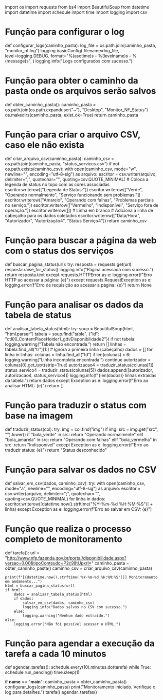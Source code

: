 import os
import requests
from bs4 import BeautifulSoup
from datetime import datetime
import schedule
import time
import logging
import csv

# Função para configurar o log
def configurar_logs(caminho_pasta):
    log_file = os.path.join(caminho_pasta, "monitor_nf.log")
    logging.basicConfig(
        filename=log_file,
        level=logging.DEBUG,
        format="%(asctime)s - %(levelname)s - %(message)s",
    )
    logging.info("Logs configurados com sucesso.")

# Função para obter o caminho da pasta onde os arquivos serão salvos
def obter_caminho_pasta():
    caminho_pasta = os.path.join(os.path.expanduser("~"), "Desktop", "Monitor_NF_Status")
    os.makedirs(caminho_pasta, exist_ok=True)
    return caminho_pasta

# Função para criar o arquivo CSV, caso ele não exista
def criar_arquivo_csv(caminho_pasta):
    caminho_csv = os.path.join(caminho_pasta, "status_servicos.csv")
    if not os.path.exists(caminho_csv):
        with open(caminho_csv, mode="w", newline="", encoding="utf-8-sig") as arquivo:
            escritor = csv.writer(arquivo, delimiter=";", quotechar='"', quoting=csv.QUOTE_MINIMAL)
            # Coloca a legenda de status no topo com as cores associadas
            escritor.writerow(["Legenda de Status:"])
            escritor.writerow(["Verde", "Operando normalmente", "Serviço funcionando sem problemas."])
            escritor.writerow(["Amarelo", "Operando com falhas", "Problemas parciais no serviço."])
            escritor.writerow(["Vermelho", "Indisponível", "Serviço fora de operação."])
            escritor.writerow([])  # Linha em branco
            # Adiciona a linha de cabeçalho para os dados coletados
            escritor.writerow(["Data/Hora", "Autorizador", "Autorização4", "Status Serviço4"])
    return caminho_csv

# Função para buscar a página da web com o status dos serviços
def buscar_pagina_status(url):
    try:
        resposta = requests.get(url)
        resposta.raise_for_status()
        logging.info("Página acessada com sucesso.")
        return resposta.text
    except requests.HTTPError as e:
        logging.error(f"Erro HTTP ao acessar a página: {e}")
    except requests.RequestException as e:
        logging.error(f"Erro de requisição ao acessar a página: {e}")
    return None

# Função para analisar os dados da tabela de status
def analisar_tabela_status(html):
    try:
        soup = BeautifulSoup(html, "html.parser")
        tabela = soup.find("table", {"id": "ctl00_ContentPlaceHolder1_gdvDisponibilidade2"})
        if not tabela:
            logging.warning("Tabela não encontrada.")
            return []
        linhas = tabela.find_all("tr")[1:]  # Ignora a primeira linha (cabeçalho)
        dados = []
        for linha in linhas:
            colunas = linha.find_all("td")
            if len(colunas) < 6:
                logging.warning("Linha incompleta encontrada.")
                continue
            autorizador = colunas[0].get_text(strip=True)
            autorizacao4 = traduzir_status(colunas[1])
            status_servico4 = traduzir_status(colunas[5])
            dados.append([autorizador, autorizacao4, status_servico4])
        logging.info(f"{len(dados)} linhas extraídas da tabela.")
        return dados
    except Exception as e:
        logging.error(f"Erro ao analisar HTML: {e}")
        return []

# Função para traduzir o status com base na imagem
def traduzir_status(col):
    try:
        img = col.find("img")
        if img:
            src = img.get("src", "").lower()
            if "bola_verde" in src:
                return "Operando normalmente"
            elif "bola_amarela" in src:
                return "Operando com falhas"
            elif "bola_vermelha" in src:
                return "Indisponível"
    except Exception as e:
        logging.error(f"Erro ao traduzir status: {e}")
    return "Status desconhecido"

# Função para salvar os dados no CSV
def salvar_em_csv(dados, caminho_csv):
    try:
        with open(caminho_csv, mode="a", newline="", encoding="utf-8-sig") as arquivo:
            escritor = csv.writer(arquivo, delimiter=";", quotechar='"', quoting=csv.QUOTE_MINIMAL)
            for linha in dados:
                escritor.writerow([datetime.now().strftime("%Y-%m-%d %H:%M:%S")] + linha)
    except Exception as e:
        logging.error(f"Erro ao salvar em CSV: {e}")

# Função que realiza o processo completo de monitoramento
def tarefa():
    url = "http://www.nfe.fazenda.gov.br/portal/disponibilidade.aspx?versao=0.00&tipoConteudo=P2c98tUpxrI="
    caminho_pasta = obter_caminho_pasta()
    caminho_csv = criar_arquivo_csv(caminho_pasta)
    
    print(f"[{datetime.now().strftime('%Y-%m-%d %H:%M:%S')}] Monitoramento em andamento...")
    html = buscar_pagina_status(url)
    if html:
        dados = analisar_tabela_status(html)
        if dados:
            salvar_em_csv(dados, caminho_csv)
            logging.info("Dados salvos no CSV com sucesso.")
        else:
            logging.warning("Nenhum dado extraído.")
    else:
        logging.error("Não foi possível acessar o HTML.")

# Função para agendar a execução da tarefa a cada 10 minutos
def agendar_tarefas():
    schedule.every(10).minutes.do(tarefa)
    while True:
        schedule.run_pending()
        time.sleep(1)

if __name__ == "__main__":
    caminho_pasta = obter_caminho_pasta()
    configurar_logs(caminho_pasta)
    print("Monitoramento iniciado. Verifique o log para detalhes.")
    tarefa()
    agendar_tarefas()
